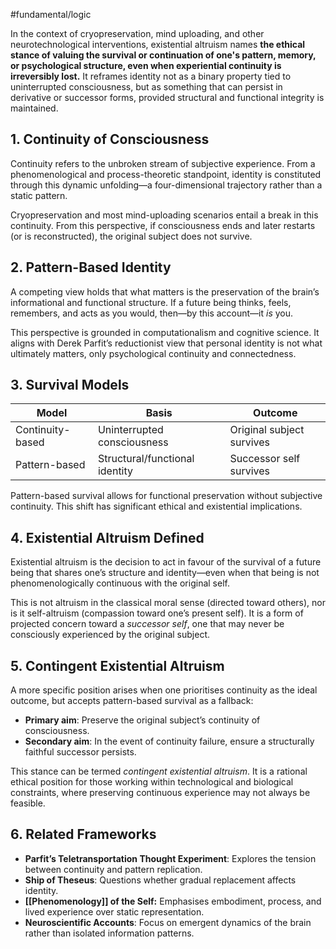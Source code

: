 #fundamental/logic 

In the context of cryopreservation, mind uploading, and other neurotechnological interventions, existential altruism names **the ethical stance of valuing the survival or continuation of one's pattern, memory, or psychological structure, even when experiential continuity is irreversibly lost.** It reframes identity not as a binary property tied to uninterrupted consciousness, but as something that can persist in derivative or successor forms, provided structural and functional integrity is maintained.

## 1. Continuity of Consciousness

Continuity refers to the unbroken stream of subjective experience. From a phenomenological and process-theoretic standpoint, identity is constituted through this dynamic unfolding—a four-dimensional trajectory rather than a static pattern.

Cryopreservation and most mind-uploading scenarios entail a break in this continuity. From this perspective, if consciousness ends and later restarts (or is reconstructed), the original subject does not survive.

## 2. Pattern-Based Identity

A competing view holds that what matters is the preservation of the brain’s informational and functional structure. If a future being thinks, feels, remembers, and acts as you would, then—by this account—it *is* you.

This perspective is grounded in computationalism and cognitive science. It aligns with Derek Parfit’s reductionist view that personal identity is not what ultimately matters, only psychological continuity and connectedness.

## 3. Survival Models

| Model                     | Basis                         | Outcome                         |
|--------------------------|-------------------------------|----------------------------------|
| Continuity-based          | Uninterrupted consciousness   | Original subject survives        |
| Pattern-based             | Structural/functional identity | Successor self survives          |

Pattern-based survival allows for functional preservation without subjective continuity. This shift has significant ethical and existential implications.

## 4. Existential Altruism Defined

Existential altruism is the decision to act in favour of the survival of a future being that shares one’s structure and identity—even when that being is not phenomenologically continuous with the original self.

This is not altruism in the classical moral sense (directed toward others), nor is it self-altruism (compassion toward one’s present self). It is a form of projected concern toward a *successor self*, one that may never be consciously experienced by the original subject.

## 5. Contingent Existential Altruism

A more specific position arises when one prioritises continuity as the ideal outcome, but accepts pattern-based survival as a fallback:

- **Primary aim**: Preserve the original subject’s continuity of consciousness.
- **Secondary aim**: In the event of continuity failure, ensure a structurally faithful successor persists.

This stance can be termed *contingent existential altruism*. It is a rational ethical position for those working within technological and biological constraints, where preserving continuous experience may not always be feasible.

## 6. Related Frameworks

- **Parfit’s Teletransportation Thought Experiment**: Explores the tension between continuity and pattern replication.
- **Ship of Theseus**: Questions whether gradual replacement affects identity.
- **[[Phenomenology]] of the Self:** Emphasises embodiment, process, and lived experience over static representation.
- **Neuroscientific Accounts**: Focus on emergent dynamics of the brain rather than isolated information patterns.